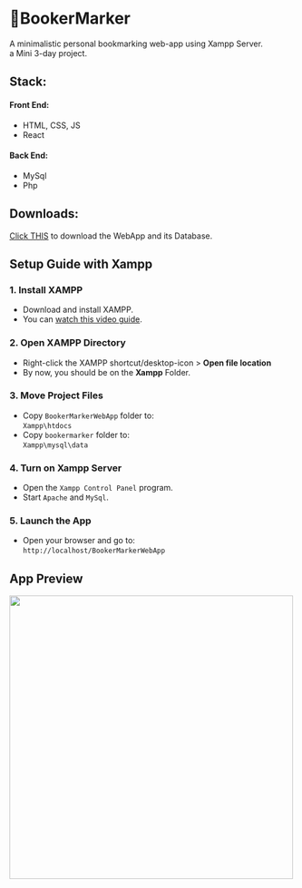 # 📘BookerMarker
A minimalistic personal bookmarking web-app using Xampp Server. 
<br>
a Mini 3-day project.

## Stack:
#### Front End:
- HTML, CSS, JS
- React
#### Back End:
- MySql
- Php


## Downloads:
[Click THIS](https://github.com/user-attachments/files/21294915/Bookermarker.Setup.Files.zip) to download the WebApp and its Database.

## Setup Guide with Xampp


### 1. Install XAMPP
- Download and install XAMPP.  
- You can [watch this video guide](https://youtu.be/G2VEf-8nepc?si=9lqOYYrzZFrUuaKz).

### 2. Open XAMPP Directory
- Right-click the XAMPP shortcut/desktop-icon > **Open file location**
- By now, you should be on the **Xampp** Folder.

### 3. Move Project Files
- Copy `BookerMarkerWebApp` folder to:  
  `Xampp\htdocs`
- Copy `bookermarker` folder to:  
  `Xampp\mysql\data`

### 4. Turn on Xampp Server
- Open the `Xampp Control Panel` program.
- Start `Apache` and `MySql`.
### 5. Launch the App
- Open your browser and go to:  
  `http://localhost/BookerMarkerWebApp`


## App Preview
<img src="https://github.com/user-attachments/assets/5a9a1913-4941-4a90-873f-08e23bb4481b" width = "500px">

